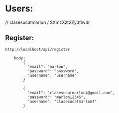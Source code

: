 # Users:

// clasesucatmarlon / SXmzXzt2Zy3tIw4r

## Register:
```
http://localhost/api/register

    body:
        {
          "email": "marlon",
          "password": "password",
          "username": "username"
        }

        {
          "email": "clasesucatmarlon4@gmail.com",
          "password": "marlon12345",
          "username": "clasesucatmarlon4"
        }
```